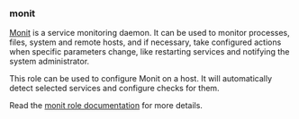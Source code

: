 ### monit

[Monit](https://mmonit.com/monit/) is a service monitoring daemon. It
can be used to monitor processes, files, system and remote hosts, and if
necessary, take configured actions when specific parameters change, like
restarting services and notifying the system administrator.

This role can be used to configure Monit on a host. It will
automatically detect selected services and configure checks for them.

Read the [monit role documentation](https://docs.debops.org/en/stable-3.0/ansible/roles/monit/) for more details.
